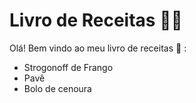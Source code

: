 # Livro de Receitas :woman_cook:

Olá! Bem vindo ao meu livro de receitas :cookie: :



- Strogonoff de Frango
- Pavê 
- Bolo de cenoura